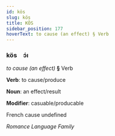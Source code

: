 ```yaml
---
id: kös
slug: kös
title: KÖS
sidebar_position: 177
hoverText: to cause (an effect) § Verb
---
```


### kös&emsp;<span kind="abugida">ɔ́ı</span>

*to cause (an effect)* **§** Verb

**Verb**: to cause/produce

**Noun**: an effect/result

**Modifier**: casuable/producable

French cause undefined

*Romance Language Family*